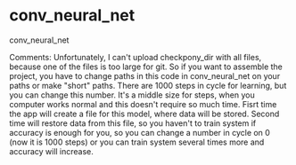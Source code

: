 # conv_neural_net
conv_neural_net

Comments:
Unfortunately, I can't upload checkpony_dir with all files, because one of the files is too large for git. So if you want to assemble the project, you have to change paths in this code in conv_neural_net on your paths or make "short" paths. There are 1000 steps in cycle for learning, but you can change this number. It's a middle size for steps, when you computer works normal and this doesn't require so much time. Fisrt time the app will create a file for this model, where data will be stored. Second time will restore data from this file, so you haven't to train system if accuracy is enough for you, so you can change a number in cycle on 0 (now it is 1000 steps) or you can train system several times more and accuracy will increase.
